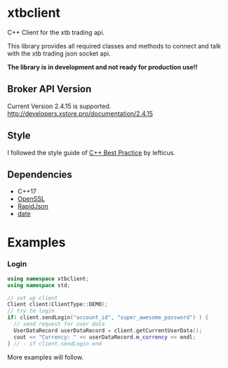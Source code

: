 # xtbclient
C++ Client for the xtb trading api.

This library provides all required classes and methods to connect and talk with the xtb trading json socket api.

**The library is in development and not ready for production use!!**

## Broker API Version
Current Version 2.4.15 is supported. http://developers.xstore.pro/documentation/2.4.15

## Style
I followed the style guide of [C++ Best Practice](https://github.com/lefticus/cppbestpractices) by lefticus. 

## Dependencies
- C++17 
- [OpenSSL](http://openssl.org/)
- [RapidJson](http://rapidjson.org/)
- [date](https://github.com/HowardHinnant/date)

# Examples

### Login
```C++
using namespace xtbclient;
using namespace std;

// set up client
Client client(ClientType::DEMO);
// try to login
if( client.sendLogin("account_id", "super_awesome_password") ) {
  // send request for user data
  UserDataRecord userDataRecord = client.getCurrentUserData();
  cout << "Currency: " << userDataRecord.m_currency << endl;
} // - if client.sendLogin end
```

More examples will follow.